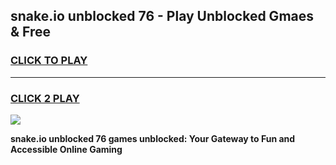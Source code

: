 
## snake.io unblocked 76 - Play Unblocked Gmaes & Free
<h3>
<a href="https://news.freeplayer.one?title=snake.io_unblocked_76&ref=23F">CLICK TO PLAY</a></h3>
<hr>

<h3>
<a href="https://news.freeplayer.one?title=snake.io_unblocked_76&ref=23F">CLICK 2 PLAY</a>
  
</h3>

<a href="https://news.freeplayer.one?title=snake.io_unblocked_76&ref=23F/"><img src="https://clearcache.store/games.png"></a>


**snake.io unblocked 76 games unblocked: Your Gateway to Fun and Accessible Online Gaming**

